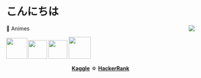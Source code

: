 # こんにちは 

<img align='right' src = "https://github-readme-stats.vercel.app/api/top-langs/?username=desyka-s&layout=compact&theme=white"> 

📜 Animes

<img src="https://i.pinimg.com/564x/09/d8/46/09d846defa1c9e03afe5bc5b9013fb74.jpg" width="55.5px"> <img src="https://i.pinimg.com/564x/f2/55/65/f2556524159c17b7b4498d5534ec06de.jpg" width="50px"> <img src="https://i.pinimg.com/564x/81/a2/9e/81a29ed5c477634b9355cea806f32e0a.jpg" width="50px"> <img src="https://i.pinimg.com/564x/5d/a6/00/5da6001d50b72770b15d2cd0db232521.jpg" width="59px">

<p align="center"> 
  <strong><a href="https://www.kaggle.com/desykaadji">Kaggle</a></strong> ☆
  <strong><a href="https://www.hackerrank.com/adjiii">HackerRank</a></strong>
</p> 

<!---
desyka-s/desyka-s is a ✨ special ✨ repository because its `README.md` (this file) appears on your GitHub profile.
You can click the Preview link to take a look at your changes.
--->
